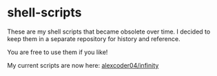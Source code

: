 
# shell-scripts

These are my shell scripts that became obsolete over time. I decided to keep them in a separate repository for history and reference.

You are free to use them if you like!

My current scripts are now here: [alexcoder04/infinity](https://github.com/alexcoder04/infinity)
